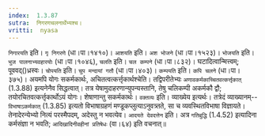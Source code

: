 ```yaml
---
index:  1.3.87
sutra:  निगरणचलनार्थेभ्यश्च।
vritti:  nyasa
---
```


`निगारयति` इति। `गृ निगरणे` (धा।पा।१४१०)। `आशयति` इति। `अश भोजने` (धा।पा।१५२३)। `भोजयति` इति। `भुज पालनाभ्यवहारयोः` (धा।पा।१०४६), `चलति` इति। `चल कम्पने` (धा।पा।८३२)। घटादित्वान्मित्त्वम्; पूववद्()ध्रस्वः। `चोपयति` इति। `चुप मन्दायां गतौ` (धा।पा।४०३)। `कम्पयति` इति। `कपि चलने` (धा।पा।३७५)। अयमपि योगः सकर्मकार्थः, अचितत्वत्कर्त्तृकार्थश्चेति। तद्विपरीतेभ्यः `अणावकर्मकाच्चितवत्कर्त्तृकात्` (1.3.88) इत्यनेनैव सिद्धत्वात्। तत्र येषामुदाहरणान्युपन्यस्तानि, तेषु चलिकम्पी अकर्मकौ द्वौ; तयोरचितवत्कर्त्तृकार्थोऽयं योगः। शेषाणान्तु सकर्मकार्थः।
`वक्तव्यः` इति। व्याख्येय इत्यर्थः। तत्रेदं व्याख्यानम्-- `विभाषाऽकर्मकात्` (1.3.85) इत्यतो विभाषाग्रहणं मण्डूकप्लुत्याऽनुवत्र्तते, सा च व्यवस्थितविभाषा विज्ञायते। तेनादेरन्येभ्यो नित्यं परस्मैपदम्, अदेस्तु न भवत्येव। `आदयते देवदत्तेन` इति। अत्र `गतिबुद्धि` (1.4.52) इत्यादिना कर्मसंज्ञा न भवति; `आदिखादिनीवहीनां प्रतिषेधः` (वा।६४) इति वचनात्॥
